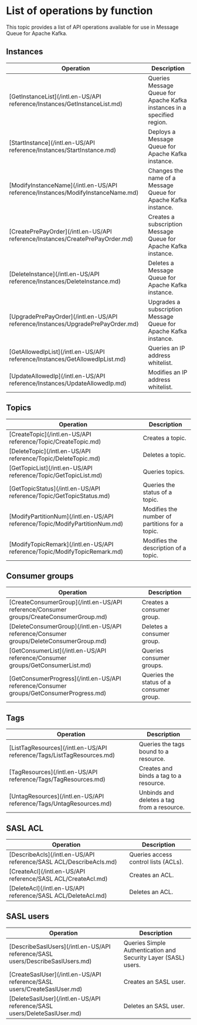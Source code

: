 # List of operations by function

This topic provides a list of API operations available for use in Message Queue for Apache Kafka.

## Instances

|Operation|Description|
|---------|-----------|
|[GetInstanceList](/intl.en-US/API reference/Instances/GetInstanceList.md)|Queries Message Queue for Apache Kafka instances in a specified region.|
|[StartInstance](/intl.en-US/API reference/Instances/StartInstance.md)|Deploys a Message Queue for Apache Kafka instance.|
|[ModifyInstanceName](/intl.en-US/API reference/Instances/ModifyInstanceName.md)|Changes the name of a Message Queue for Apache Kafka instance.|
|[CreatePrePayOrder](/intl.en-US/API reference/Instances/CreatePrePayOrder.md)|Creates a subscription Message Queue for Apache Kafka instance.|
|[DeleteInstance](/intl.en-US/API reference/Instances/DeleteInstance.md)|Deletes a Message Queue for Apache Kafka instance.|
|[UpgradePrePayOrder](/intl.en-US/API reference/Instances/UpgradePrePayOrder.md)|Upgrades a subscription Message Queue for Apache Kafka instance.|
|[GetAllowedIpList](/intl.en-US/API reference/Instances/GetAllowedIpList.md)|Queries an IP address whitelist.|
|[UpdateAllowedIp](/intl.en-US/API reference/Instances/UpdateAllowedIp.md)|Modifies an IP address whitelist.|

## Topics

|Operation|Description|
|---------|-----------|
|[CreateTopic](/intl.en-US/API reference/Topic/CreateTopic.md)|Creates a topic.|
|[DeleteTopic](/intl.en-US/API reference/Topic/DeleteTopic.md)|Deletes a topic.|
|[GetTopicList](/intl.en-US/API reference/Topic/GetTopicList.md)|Queries topics.|
|[GetTopicStatus](/intl.en-US/API reference/Topic/GetTopicStatus.md)|Queries the status of a topic.|
|[ModifyPartitionNum](/intl.en-US/API reference/Topic/ModifyPartitionNum.md)|Modifies the number of partitions for a topic.|
|[ModifyTopicRemark](/intl.en-US/API reference/Topic/ModifyTopicRemark.md)|Modifies the description of a topic.|

## Consumer groups

|Operation|Description|
|---------|-----------|
|[CreateConsumerGroup](/intl.en-US/API reference/Consumer groups/CreateConsumerGroup.md)|Creates a consumer group.|
|[DeleteConsumerGroup](/intl.en-US/API reference/Consumer groups/DeleteConsumerGroup.md)|Deletes a consumer group.|
|[GetConsumerList](/intl.en-US/API reference/Consumer groups/GetConsumerList.md)|Queries consumer groups.|
|[GetConsumerProgress](/intl.en-US/API reference/Consumer groups/GetConsumerProgress.md)|Queries the status of a consumer group.|

## Tags

|Operation|Description|
|---------|-----------|
|[ListTagResources](/intl.en-US/API reference/Tags/ListTagResources.md)|Queries the tags bound to a resource.|
|[TagResources](/intl.en-US/API reference/Tags/TagResources.md)|Creates and binds a tag to a resource.|
|[UntagResources](/intl.en-US/API reference/Tags/UntagResources.md)|Unbinds and deletes a tag from a resource.|

## SASL ACL

|Operation|Description|
|---------|-----------|
|[DescribeAcls](/intl.en-US/API reference/SASL ACL/DescribeAcls.md)|Queries access control lists \(ACLs\).|
|[CreateAcl](/intl.en-US/API reference/SASL ACL/CreateAcl.md)|Creates an ACL.|
|[DeleteAcl](/intl.en-US/API reference/SASL ACL/DeleteAcl.md)|Deletes an ACL.|

## SASL users

|Operation|Description|
|---------|-----------|
|[DescribeSaslUsers](/intl.en-US/API reference/SASL users/DescribeSaslUsers.md)|Queries Simple Authentication and Security Layer \(SASL\) users.|
|[CreateSaslUser](/intl.en-US/API reference/SASL users/CreateSaslUser.md)|Creates an SASL user.|
|[DeleteSaslUser](/intl.en-US/API reference/SASL users/DeleteSaslUser.md)|Deletes an SASL user.|

